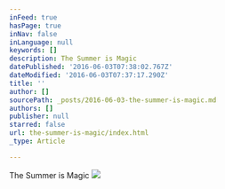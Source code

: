 ```yaml
---
inFeed: true
hasPage: true
inNav: false
inLanguage: null
keywords: []
description: The Summer is Magic
datePublished: '2016-06-03T07:38:02.767Z'
dateModified: '2016-06-03T07:37:17.290Z'
title: ''
author: []
sourcePath: _posts/2016-06-03-the-summer-is-magic.md
authors: []
publisher: null
starred: false
url: the-summer-is-magic/index.html
_type: Article

---
```

The Summer is Magic
![](https://the-grid-user-content.s3-us-west-2.amazonaws.com/65b73d4a-e8ab-486a-a53b-acfae534f5b7.jpg)